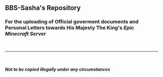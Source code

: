 ## BBS-Sasha's Repository
### For the uploading of Official goverment documents and Personal Letters towards His Majesty The King's *Epic Minecraft Server* 
<br>
<hr>
<br>

##### Not to be copied illegally under any circumstances
